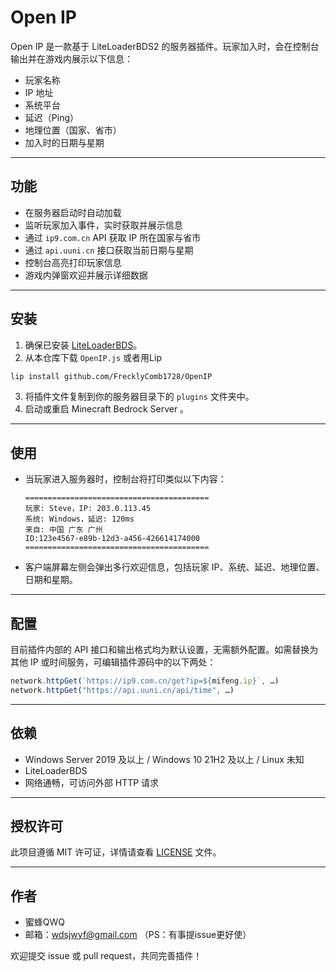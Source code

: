 # Open IP

Open IP 是一款基于 LiteLoaderBDS2 的服务器插件。玩家加入时，会在控制台输出并在游戏内展示以下信息：  
- 玩家名称  
- IP 地址  
- 系统平台  
- 延迟（Ping）  
- 地理位置（国家、省市）  
- 加入时的日期与星期  

---

## 功能

- 在服务器启动时自动加载  
- 监听玩家加入事件，实时获取并展示信息  
- 通过 `ip9.com.cn` API 获取 IP 所在国家与省市  
- 通过 `api.uuni.cn` 接口获取当前日期与星期  
- 控制台高亮打印玩家信息  
- 游戏内弹窗欢迎并展示详细数据  

---

## 安装

1. 确保已安装 [LiteLoaderBDS](https://github.com/LiteLDev/LiteLoaderBDS)。  
2. 从本仓库下载 `OpenIP.js` 或者用Lip
```bash
lip install github.com/FrecklyComb1728/OpenIP
```
3. 将插件文件复制到你的服务器目录下的 `plugins` 文件夹中。  
4. 启动或重启 Minecraft Bedrock Server 。  

---

## 使用

- 当玩家进入服务器时，控制台将打印类似以下内容：

  ```text
  =========================================
  玩家: Steve，IP: 203.0.113.45
  系统: Windows，延迟: 120ms
  来自: 中国 广东 广州
  ID:123e4567-e89b-12d3-a456-426614174000
  =========================================
  ```

- 客户端屏幕左侧会弹出多行欢迎信息，包括玩家 IP、系统、延迟、地理位置、日期和星期。

---

## 配置

目前插件内部的 API 接口和输出格式均为默认设置，无需额外配置。如需替换为其他 IP 或时间服务，可编辑插件源码中的以下两处：

```js
network.httpGet(`https://ip9.com.cn/get?ip=${mifeng.ip}`, …)
network.httpGet("https://api.uuni.cn/api/time", …)
```

---

## 依赖

- Windows Server 2019 及以上 / Windows 10 21H2 及以上 / Linux 未知
- LiteLoaderBDS 
- 网络通畅，可访问外部 HTTP 请求  

---

## 授权许可

此项目遵循 MIT 许可证，详情请查看 [LICENSE](LICENSE) 文件。

---

## 作者

- 蜜蜂QWQ  
- 邮箱：wdsjwyf@gmail.com （PS：有事提issue更好使） 

欢迎提交 issue 或 pull request，共同完善插件！